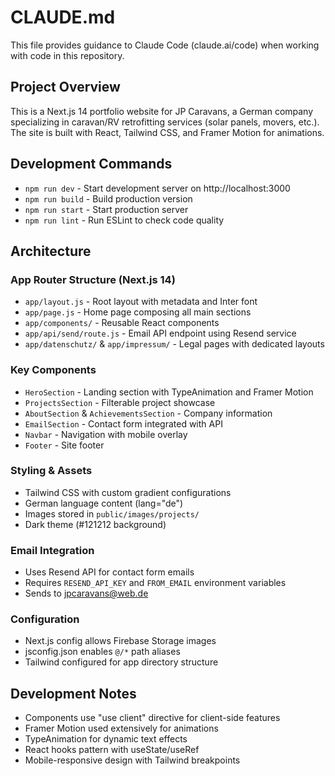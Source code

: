 # CLAUDE.md

This file provides guidance to Claude Code (claude.ai/code) when working with code in this repository.

## Project Overview

This is a Next.js 14 portfolio website for JP Caravans, a German company specializing in caravan/RV retrofitting services (solar panels, movers, etc.). The site is built with React, Tailwind CSS, and Framer Motion for animations.

## Development Commands

- `npm run dev` - Start development server on http://localhost:3000
- `npm run build` - Build production version
- `npm run start` - Start production server
- `npm run lint` - Run ESLint to check code quality

## Architecture

### App Router Structure (Next.js 14)
- `app/layout.js` - Root layout with metadata and Inter font
- `app/page.js` - Home page composing all main sections
- `app/components/` - Reusable React components
- `app/api/send/route.js` - Email API endpoint using Resend service
- `app/datenschutz/` & `app/impressum/` - Legal pages with dedicated layouts

### Key Components
- `HeroSection` - Landing section with TypeAnimation and Framer Motion
- `ProjectsSection` - Filterable project showcase
- `AboutSection` & `AchievementsSection` - Company information
- `EmailSection` - Contact form integrated with API
- `Navbar` - Navigation with mobile overlay
- `Footer` - Site footer

### Styling & Assets
- Tailwind CSS with custom gradient configurations
- German language content (lang="de")
- Images stored in `public/images/projects/`
- Dark theme (#121212 background)

### Email Integration
- Uses Resend API for contact form emails
- Requires `RESEND_API_KEY` and `FROM_EMAIL` environment variables
- Sends to jpcaravans@web.de

### Configuration
- Next.js config allows Firebase Storage images
- jsconfig.json enables `@/*` path aliases
- Tailwind configured for app directory structure

## Development Notes

- Components use "use client" directive for client-side features
- Framer Motion used extensively for animations
- TypeAnimation for dynamic text effects
- React hooks pattern with useState/useRef
- Mobile-responsive design with Tailwind breakpoints